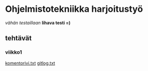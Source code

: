 # Ohjelmistotekniikka harjoitustyö

*vähän testaillaan* 
**lihava testi =)**
## tehtävät

### viikko1
[komentorivi.txt](https://github.com/tulma95/ot-harjoitustyo/blob/master/viikko1/komentorivi.txt)
[gitlog.txt](https://github.com/tulma95/ot-harjoitustyo/blob/master/viikko1/log.txt)
